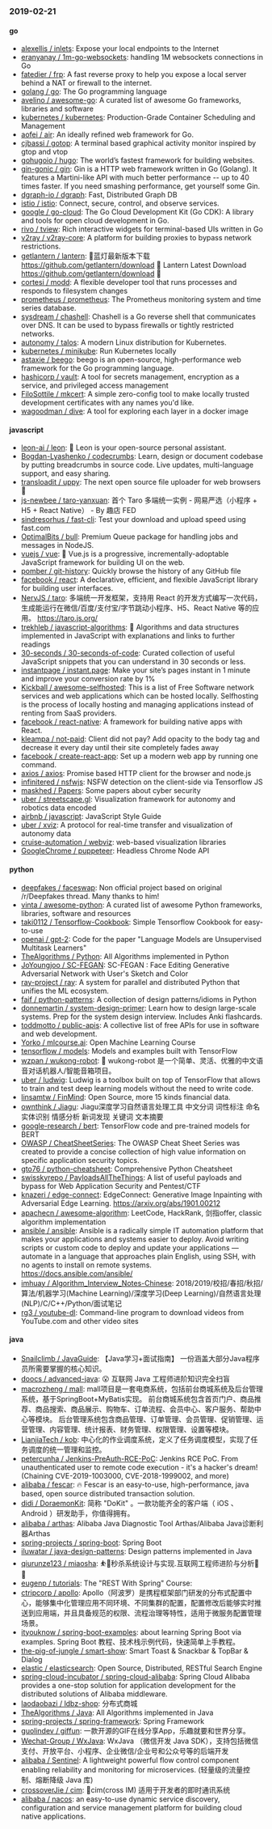 ### 2019-02-21

#### go
* [alexellis / inlets](https://github.com/alexellis/inlets): Expose your local endpoints to the Internet
* [eranyanay / 1m-go-websockets](https://github.com/eranyanay/1m-go-websockets): handling 1M websockets connections in Go
* [fatedier / frp](https://github.com/fatedier/frp): A fast reverse proxy to help you expose a local server behind a NAT or firewall to the internet.
* [golang / go](https://github.com/golang/go): The Go programming language
* [avelino / awesome-go](https://github.com/avelino/awesome-go): A curated list of awesome Go frameworks, libraries and software
* [kubernetes / kubernetes](https://github.com/kubernetes/kubernetes): Production-Grade Container Scheduling and Management
* [aofei / air](https://github.com/aofei/air): An ideally refined web framework for Go.
* [cjbassi / gotop](https://github.com/cjbassi/gotop): A terminal based graphical activity monitor inspired by gtop and vtop
* [gohugoio / hugo](https://github.com/gohugoio/hugo): The world’s fastest framework for building websites.
* [gin-gonic / gin](https://github.com/gin-gonic/gin): Gin is a HTTP web framework written in Go (Golang). It features a Martini-like API with much better performance -- up to 40 times faster. If you need smashing performance, get yourself some Gin.
* [dgraph-io / dgraph](https://github.com/dgraph-io/dgraph): Fast, Distributed Graph DB
* [istio / istio](https://github.com/istio/istio): Connect, secure, control, and observe services.
* [google / go-cloud](https://github.com/google/go-cloud): The Go Cloud Development Kit (Go CDK): A library and tools for open cloud development in Go.
* [rivo / tview](https://github.com/rivo/tview): Rich interactive widgets for terminal-based UIs written in Go
* [v2ray / v2ray-core](https://github.com/v2ray/v2ray-core): A platform for building proxies to bypass network restrictions.
* [getlantern / lantern](https://github.com/getlantern/lantern): 🔴蓝灯最新版本下载 https://github.com/getlantern/download 🔴 Lantern Latest Download https://github.com/getlantern/download 🔴
* [cortesi / modd](https://github.com/cortesi/modd): A flexible developer tool that runs processes and responds to filesystem changes
* [prometheus / prometheus](https://github.com/prometheus/prometheus): The Prometheus monitoring system and time series database.
* [sysdream / chashell](https://github.com/sysdream/chashell): Chashell is a Go reverse shell that communicates over DNS. It can be used to bypass firewalls or tightly restricted networks.
* [autonomy / talos](https://github.com/autonomy/talos): A modern Linux distribution for Kubernetes.
* [kubernetes / minikube](https://github.com/kubernetes/minikube): Run Kubernetes locally
* [astaxie / beego](https://github.com/astaxie/beego): beego is an open-source, high-performance web framework for the Go programming language.
* [hashicorp / vault](https://github.com/hashicorp/vault): A tool for secrets management, encryption as a service, and privileged access management
* [FiloSottile / mkcert](https://github.com/FiloSottile/mkcert): A simple zero-config tool to make locally trusted development certificates with any names you'd like.
* [wagoodman / dive](https://github.com/wagoodman/dive): A tool for exploring each layer in a docker image

#### javascript
* [leon-ai / leon](https://github.com/leon-ai/leon): 🧠 Leon is your open-source personal assistant.
* [Bogdan-Lyashenko / codecrumbs](https://github.com/Bogdan-Lyashenko/codecrumbs): Learn, design or document codebase by putting breadcrumbs in source code. Live updates, multi-language support, and easy sharing.
* [transloadit / uppy](https://github.com/transloadit/uppy): The next open source file uploader for web browsers 🐶
* [js-newbee / taro-yanxuan](https://github.com/js-newbee/taro-yanxuan): 首个 Taro 多端统一实例 - 网易严选（小程序 + H5 + React Native） - By 趣店 FED
* [sindresorhus / fast-cli](https://github.com/sindresorhus/fast-cli): Test your download and upload speed using fast.com
* [OptimalBits / bull](https://github.com/OptimalBits/bull): Premium Queue package for handling jobs and messages in NodeJS.
* [vuejs / vue](https://github.com/vuejs/vue): 🖖 Vue.js is a progressive, incrementally-adoptable JavaScript framework for building UI on the web.
* [pomber / git-history](https://github.com/pomber/git-history): Quickly browse the history of any GitHub file
* [facebook / react](https://github.com/facebook/react): A declarative, efficient, and flexible JavaScript library for building user interfaces.
* [NervJS / taro](https://github.com/NervJS/taro): 多端统一开发框架，支持用 React 的开发方式编写一次代码，生成能运行在微信/百度/支付宝/字节跳动小程序、H5、React Native 等的应用。 https://taro.js.org/
* [trekhleb / javascript-algorithms](https://github.com/trekhleb/javascript-algorithms): 📝 Algorithms and data structures implemented in JavaScript with explanations and links to further readings
* [30-seconds / 30-seconds-of-code](https://github.com/30-seconds/30-seconds-of-code): Curated collection of useful JavaScript snippets that you can understand in 30 seconds or less.
* [instantpage / instant.page](https://github.com/instantpage/instant.page): Make your site’s pages instant in 1 minute and improve your conversion rate by 1%
* [Kickball / awesome-selfhosted](https://github.com/Kickball/awesome-selfhosted): This is a list of Free Software network services and web applications which can be hosted locally. Selfhosting is the process of locally hosting and managing applications instead of renting from SaaS providers.
* [facebook / react-native](https://github.com/facebook/react-native): A framework for building native apps with React.
* [kleampa / not-paid](https://github.com/kleampa/not-paid): Client did not pay? Add opacity to the body tag and decrease it every day until their site completely fades away
* [facebook / create-react-app](https://github.com/facebook/create-react-app): Set up a modern web app by running one command.
* [axios / axios](https://github.com/axios/axios): Promise based HTTP client for the browser and node.js
* [infinitered / nsfwjs](https://github.com/infinitered/nsfwjs): NSFW detection on the client-side via Tensorflow JS
* [maskhed / Papers](https://github.com/maskhed/Papers): Some papers about cyber security
* [uber / streetscape.gl](https://github.com/uber/streetscape.gl): Visualization framework for autonomy and robotics data encoded
* [airbnb / javascript](https://github.com/airbnb/javascript): JavaScript Style Guide
* [uber / xviz](https://github.com/uber/xviz): A protocol for real-time transfer and visualization of autonomy data
* [cruise-automation / webviz](https://github.com/cruise-automation/webviz): web-based visualization libraries
* [GoogleChrome / puppeteer](https://github.com/GoogleChrome/puppeteer): Headless Chrome Node API

#### python
* [deepfakes / faceswap](https://github.com/deepfakes/faceswap): Non official project based on original /r/Deepfakes thread. Many thanks to him!
* [vinta / awesome-python](https://github.com/vinta/awesome-python): A curated list of awesome Python frameworks, libraries, software and resources
* [taki0112 / Tensorflow-Cookbook](https://github.com/taki0112/Tensorflow-Cookbook): Simple Tensorflow Cookbook for easy-to-use
* [openai / gpt-2](https://github.com/openai/gpt-2): Code for the paper "Language Models are Unsupervised Multitask Learners"
* [TheAlgorithms / Python](https://github.com/TheAlgorithms/Python): All Algorithms implemented in Python
* [JoYoungjoo / SC-FEGAN](https://github.com/JoYoungjoo/SC-FEGAN): SC-FEGAN : Face Editing Generative Adversarial Network with User's Sketch and Color
* [ray-project / ray](https://github.com/ray-project/ray): A system for parallel and distributed Python that unifies the ML ecosystem.
* [faif / python-patterns](https://github.com/faif/python-patterns): A collection of design patterns/idioms in Python
* [donnemartin / system-design-primer](https://github.com/donnemartin/system-design-primer): Learn how to design large-scale systems. Prep for the system design interview. Includes Anki flashcards.
* [toddmotto / public-apis](https://github.com/toddmotto/public-apis): A collective list of free APIs for use in software and web development.
* [Yorko / mlcourse.ai](https://github.com/Yorko/mlcourse.ai): Open Machine Learning Course
* [tensorflow / models](https://github.com/tensorflow/models): Models and examples built with TensorFlow
* [wzpan / wukong-robot](https://github.com/wzpan/wukong-robot): 🤖 wukong-robot 是一个简单、灵活、优雅的中文语音对话机器人/智能音箱项目。
* [uber / ludwig](https://github.com/uber/ludwig): Ludwig is a toolbox built on top of TensorFlow that allows to train and test deep learning models without the need to write code.
* [linsamtw / FinMind](https://github.com/linsamtw/FinMind): Open Source, more 15 kinds financial data.
* [ownthink / Jiagu](https://github.com/ownthink/Jiagu): Jiagu深度学习自然语言处理工具 中文分词 词性标注 命名实体识别 情感分析 新词发现 关键词 文本摘要
* [google-research / bert](https://github.com/google-research/bert): TensorFlow code and pre-trained models for BERT
* [OWASP / CheatSheetSeries](https://github.com/OWASP/CheatSheetSeries): The OWASP Cheat Sheet Series was created to provide a concise collection of high value information on specific application security topics.
* [gto76 / python-cheatsheet](https://github.com/gto76/python-cheatsheet): Comprehensive Python Cheatsheet
* [swisskyrepo / PayloadsAllTheThings](https://github.com/swisskyrepo/PayloadsAllTheThings): A list of useful payloads and bypass for Web Application Security and Pentest/CTF
* [knazeri / edge-connect](https://github.com/knazeri/edge-connect): EdgeConnect: Generative Image Inpainting with Adversarial Edge Learning. https://arxiv.org/abs/1901.00212
* [apachecn / awesome-algorithm](https://github.com/apachecn/awesome-algorithm): LeetCode, HackRank, 剑指offer, classic algorithm implementation
* [ansible / ansible](https://github.com/ansible/ansible): Ansible is a radically simple IT automation platform that makes your applications and systems easier to deploy. Avoid writing scripts or custom code to deploy and update your applications — automate in a language that approaches plain English, using SSH, with no agents to install on remote systems. https://docs.ansible.com/ansible/
* [imhuay / Algorithm_Interview_Notes-Chinese](https://github.com/imhuay/Algorithm_Interview_Notes-Chinese): 2018/2019/校招/春招/秋招/算法/机器学习(Machine Learning)/深度学习(Deep Learning)/自然语言处理(NLP)/C/C++/Python/面试笔记
* [rg3 / youtube-dl](https://github.com/rg3/youtube-dl): Command-line program to download videos from YouTube.com and other video sites

#### java
* [Snailclimb / JavaGuide](https://github.com/Snailclimb/JavaGuide): 【Java学习+面试指南】 一份涵盖大部分Java程序员所需要掌握的核心知识。
* [doocs / advanced-java](https://github.com/doocs/advanced-java): 😮 互联网 Java 工程师进阶知识完全扫盲
* [macrozheng / mall](https://github.com/macrozheng/mall): mall项目是一套电商系统，包括前台商城系统及后台管理系统，基于SpringBoot+MyBatis实现。 前台商城系统包含首页门户、商品推荐、商品搜索、商品展示、购物车、订单流程、会员中心、客户服务、帮助中心等模块。 后台管理系统包含商品管理、订单管理、会员管理、促销管理、运营管理、内容管理、统计报表、财务管理、权限管理、设置等模块。
* [LianjiaTech / kob](https://github.com/LianjiaTech/kob): 中心化的作业调度系统，定义了任务调度模型，实现了任务调度的统一管理和监控。
* [petercunha / Jenkins-PreAuth-RCE-PoC](https://github.com/petercunha/Jenkins-PreAuth-RCE-PoC): Jenkins RCE PoC. From unauthenticated user to remote code execution - it's a hacker's dream! (Chaining CVE-2019-1003000, CVE-2018-1999002, and more)
* [alibaba / fescar](https://github.com/alibaba/fescar): 🔥 Fescar is an easy-to-use, high-performance, java based, open source distributed transaction solution.
* [didi / DoraemonKit](https://github.com/didi/DoraemonKit): 简称 "DoKit" 。一款功能齐全的客户端（ iOS 、Android ）研发助手，你值得拥有。
* [alibaba / arthas](https://github.com/alibaba/arthas): Alibaba Java Diagnostic Tool Arthas/Alibaba Java诊断利器Arthas
* [spring-projects / spring-boot](https://github.com/spring-projects/spring-boot): Spring Boot
* [iluwatar / java-design-patterns](https://github.com/iluwatar/java-design-patterns): Design patterns implemented in Java
* [qiurunze123 / miaosha](https://github.com/qiurunze123/miaosha): ⛹️🐘秒杀系统设计与实现.互联网工程师进阶与分析🙋🐓
* [eugenp / tutorials](https://github.com/eugenp/tutorials): The "REST With Spring" Course:
* [ctripcorp / apollo](https://github.com/ctripcorp/apollo): Apollo（阿波罗）是携程框架部门研发的分布式配置中心，能够集中化管理应用不同环境、不同集群的配置，配置修改后能够实时推送到应用端，并且具备规范的权限、流程治理等特性，适用于微服务配置管理场景。
* [ityouknow / spring-boot-examples](https://github.com/ityouknow/spring-boot-examples): about learning Spring Boot via examples. Spring Boot 教程、技术栈示例代码，快速简单上手教程。
* [the-pig-of-jungle / smart-show](https://github.com/the-pig-of-jungle/smart-show): Smart Toast & Snackbar & TopBar & Dialog
* [elastic / elasticsearch](https://github.com/elastic/elasticsearch): Open Source, Distributed, RESTful Search Engine
* [spring-cloud-incubator / spring-cloud-alibaba](https://github.com/spring-cloud-incubator/spring-cloud-alibaba): Spring Cloud Alibaba provides a one-stop solution for application development for the distributed solutions of Alibaba middleware.
* [laodaobazi / ldbz-shop](https://github.com/laodaobazi/ldbz-shop): 分布式商城
* [TheAlgorithms / Java](https://github.com/TheAlgorithms/Java): All Algorithms implemented in Java
* [spring-projects / spring-framework](https://github.com/spring-projects/spring-framework): Spring Framework
* [guolindev / giffun](https://github.com/guolindev/giffun): 一款开源的GIF在线分享App，乐趣就要和世界分享。
* [Wechat-Group / WxJava](https://github.com/Wechat-Group/WxJava): WxJava （微信开发 Java SDK），支持包括微信支付、开放平台、小程序、企业微信/企业号和公众号等的后端开发
* [alibaba / Sentinel](https://github.com/alibaba/Sentinel): A lightweight powerful flow control component enabling reliability and monitoring for microservices. (轻量级的流量控制、熔断降级 Java 库)
* [crossoverJie / cim](https://github.com/crossoverJie/cim): 📲cim(cross IM) 适用于开发者的即时通讯系统
* [alibaba / nacos](https://github.com/alibaba/nacos): an easy-to-use dynamic service discovery, configuration and service management platform for building cloud native applications.

